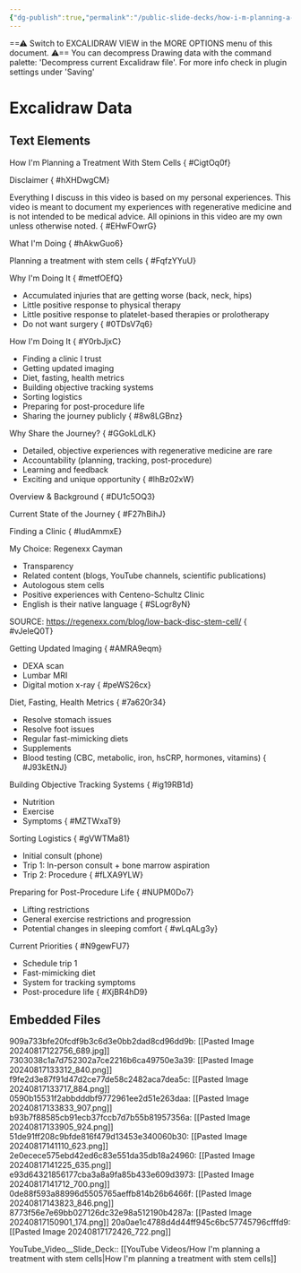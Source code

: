 ```yaml
---
{"dg-publish":true,"permalink":"/public-slide-decks/how-i-m-planning-a-treatment-with-stem-cells/","tags":["excalidraw"]}
---
```


==⚠  Switch to EXCALIDRAW VIEW in the MORE OPTIONS menu of this document. ⚠== You can decompress Drawing data with the command palette: 'Decompress current Excalidraw file'. For more info check in plugin settings under 'Saving'


# Excalidraw Data
## Text Elements
How I'm Planning a Treatment With Stem Cells
{ #CigtOq0f}


Disclaimer
{ #hXHDwgCM}


Everything I discuss in this video is based on my personal experiences. This video is meant to document my experiences with regenerative medicine and is not intended to be medical advice. All opinions in this video are my own unless otherwise noted.
{ #EHwFOwrG}


What I'm Doing
{ #hAkwGuo6}


Planning a treatment with stem cells
{ #FqfzYYuU}


Why I'm Doing It
{ #metfOEfQ}


- Accumulated injuries that are getting worse (back, neck, hips)
- Little positive response to physical therapy
- Little positive response to platelet-based therapies or prolotherapy
- Do not want surgery
{ #0TDsV7q6}


How I'm Doing It
{ #Y0rbJjxC}


- Finding a clinic I trust
- Getting updated imaging
- Diet, fasting, health metrics
- Building objective tracking systems
- Sorting logistics
- Preparing for post-procedure life
- Sharing the journey publicly
{ #8w8LGBnz}


Why Share the Journey?
{ #GGokLdLK}


- Detailed, objective experiences with regenerative medicine are rare
- Accountability (planning, tracking, post-procedure)
- Learning and feedback
- Exciting and unique opportunity
{ #lhBz02xW}


Overview & Background
{ #DU1c5OQ3}


Current State of the Journey
{ #F27hBihJ}


Finding a Clinic
{ #IudAmmxE}


My Choice: Regenexx Cayman
- Transparency
- Related content (blogs, YouTube channels, scientific publications)
- Autologous stem cells
- Positive experiences with Centeno-Schultz Clinic
- English is their native language
{ #SLogr8yN}


SOURCE: https://regenexx.com/blog/low-back-disc-stem-cell/
{ #vJeleQ0T}


Getting Updated Imaging
{ #AMRA9eqm}


- DEXA scan
- Lumbar MRI
- Digital motion x-ray
{ #peWS26cx}


Diet, Fasting, Health Metrics
{ #7a620r34}


- Resolve stomach issues
- Resolve foot issues
- Regular fast-mimicking diets
- Supplements
- Blood testing (CBC, metabolic, iron, hsCRP, hormones, vitamins)
{ #J93kEtNJ}


Building Objective Tracking Systems
{ #ig19RB1d}


- Nutrition
- Exercise
- Symptoms
{ #MZTWxaT9}


Sorting Logistics
{ #gVWTMa81}


- Initial consult (phone)
- Trip 1: In-person consult + bone marrow aspiration
- Trip 2: Procedure
{ #fLXA9YLW}


Preparing for Post-Procedure Life
{ #NUPM0Do7}


- Lifting restrictions
- General exercise restrictions and progression
- Potential changes in sleeping comfort
{ #wLqALg3y}


Current Priorities
{ #N9gewFU7}


- Schedule trip 1
- Fast-mimicking diet
- System for tracking symptoms
- Post-procedure life
{ #XjBR4hD9}


## Embedded Files
909a733bfe20fcdf9b3c6d3e0bb2dad8cd96dd9b: [[Pasted Image 20240817122756_689.jpg]]
7303038c1a7d752302a7ce2216b6ca49750e3a39: [[Pasted Image 20240817133312_840.png]]
f9fe2d3e87f91d47d2ce77de58c2482aca7dea5c: [[Pasted Image 20240817133717_884.png]]
0590b15531f2abbdddbf9772961ee2d51e263daa: [[Pasted Image 20240817133833_907.png]]
b93b7f88585cb91ecb37fccb7d7b55b81957356a: [[Pasted Image 20240817133905_924.png]]
51de91ff208c9bfde816f479d13453e340060b30: [[Pasted Image 20240817141110_623.png]]
2e0ecece575ebd42ed6c83e551da35db18a24960: [[Pasted Image 20240817141225_635.png]]
e93d64321856177cba3a8a9fa85b433e609d3973: [[Pasted Image 20240817141712_700.png]]
0de88f593a88996d5505765aeffb814b26b6466f: [[Pasted Image 20240817143823_846.png]]
8773f56e7e69bb027126dc32e98a512190b4287a: [[Pasted Image 20240817150901_174.png]]
20a0ae1c4788d4d44ff945c6bc57745796cfffd9: [[Pasted Image 20240817172426_722.png]]


YouTube_Video__Slide_Deck:: [[YouTube Videos/How I'm planning a treatment with stem cells\|How I'm planning a treatment with stem cells]]